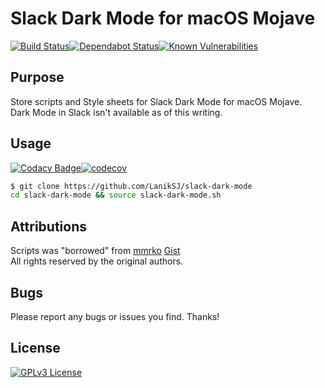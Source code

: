 # Slack Dark Mode for macOS Mojave
[![Build Status](https://travis-ci.com/LanikSJ/slack-dark-mode.svg?branch=master)](https://travis-ci.com/LanikSJ/slack-dark-mode)[![Dependabot Status](https://api.dependabot.com/badges/status?host=github&repo=LanikSJ/slack-dark-mode)](https://dependabot.com)[![Known Vulnerabilities](https://snyk.io/test/github/laniksj/slack-dark-mode/badge.svg?targetFile=/docs/Gemfile.lock)](https://snyk.io/test/github/laniksj/slack-dark-mode?targetFile=/docs/Gemfile.lock)

## Purpose
Store scripts and Style sheets for Slack Dark Mode for macOS Mojave.  
Dark Mode in Slack isn't available as of this writing.

## Usage
[![Codacy Badge](https://api.codacy.com/project/badge/Grade/e88f5c76dfdf418e9c2571943437ae23)](https://www.codacy.com/app/Lanik/slack-dark-mode?utm_source=github.com&amp;utm_medium=referral&amp;utm_content=LanikSJ/slack-dark-mode&amp;utm_campaign=Badge_Grade)[![codecov](https://codecov.io/gh/LanikSJ/slack-dark-mode/branch/master/graph/badge.svg)](https://codecov.io/gh/LanikSJ/slack-dark-mode)
```bash
$ git clone https://github.com/LanikSJ/slack-dark-mode
cd slack-dark-mode && source slack-dark-mode.sh
```
## Attributions
Scripts was "borrowed" from [mmrko](https://gist.github.com/mmrko) [Gist](https://gist.github.com/mmrko/9b0e65f6bcc1fca57089c32c2228aa39)  
All rights reserved by the original authors.  

## Bugs
Please report any bugs or issues you find. Thanks!

## License
[![GPLv3 License](https://img.shields.io/github/license/LanikSJ/ubo-filters.svg?color=brightgreen)](http://perso.crans.org/besson/LICENSE.html)
